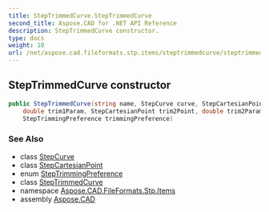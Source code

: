 ```yaml
---
title: StepTrimmedCurve.StepTrimmedCurve
second_title: Aspose.CAD for .NET API Reference
description: StepTrimmedCurve constructor. 
type: docs
weight: 10
url: /net/aspose.cad.fileformats.stp.items/steptrimmedcurve/steptrimmedcurve/
---
```

## StepTrimmedCurve constructor

```csharp
public StepTrimmedCurve(string name, StepCurve curve, StepCartesianPoint trim1Point, 
    double trim1Param, StepCartesianPoint trim2Point, double trim2Param, bool senseAgreement, 
    StepTrimmingPreference trimmingPreference)
```

### See Also

* class [StepCurve](../../stepcurve/)
* class [StepCartesianPoint](../../stepcartesianpoint/)
* enum [StepTrimmingPreference](../../steptrimmingpreference/)
* class [StepTrimmedCurve](../)
* namespace [Aspose.CAD.FileFormats.Stp.Items](../../../aspose.cad.fileformats.stp.items/)
* assembly [Aspose.CAD](../../../)


